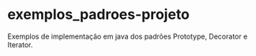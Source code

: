 # exemplos_padroes-projeto
Exemplos de implementação em java dos padrões Prototype, Decorator e Iterator.
